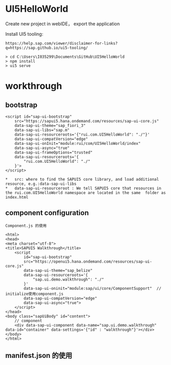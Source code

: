 # UI5HelloWorld

Create new project in webIDE， export the application 

Install UI5 tooling: 

    https://help.sap.com/viewer/disclaimer-for-links?q=https://sap.github.io/ui5-tooling/

    > cd C:\Users\I035299\Documents\GitHub\UI5HelloWorld
    > npm install
    > ui5 serve

# workthrough

## bootstrap

    <script id="sap-ui-bootstrap" 
		src="https://sapui5.hana.ondemand.com/resources/sap-ui-core.js"
		data-sap-ui-theme="sap_fiori_3"
		data-sap-ui-libs="sap.m"
		data-sap-ui-resourceroots='{"rui.com.UI5HelloWorld": "./"}'
		data-sap-ui-compatVersion="edge"
		data-sap-ui-onInit="module:rui/com/UI5HelloWorld/index"
		data-sap-ui-async="true"
		data-sap-ui-frameOptions="trusted"
		data-sap-ui-resourceroots='{
			"rui.com.UI5HelloWorld": "./"
		}'>
	</script>

    *   src: where to find the SAPUI5 core library, and load additional resource, e.g.:data-sap-ui-libs 
    *   data-sap-ui-resourceroot : We tell SAPUI5 core that resources in the rui.com.UI5HelloWorld namespace are located in the same  folder as index.html

## component configuration

	Component.js 的使用

	<html>
	<head>
	<meta charset="utf-8">
	<title>SAPUI5 Walkthrough</title>
		<script
			id="sap-ui-bootstrap"
			src="https://openui5.hana.ondemand.com/resources/sap-ui-core.js"
			data-sap-ui-theme="sap_belize"
			data-sap-ui-resourceroots='{
				"sap.ui.demo.walkthrough": "./"
			}'
			data-sap-ui-oninit="module:sap/ui/core/ComponentSupport"  // initialize使用component.js
			data-sap-ui-compatVersion="edge"
			data-sap-ui-async="true">
		</script>
	</head>
	<body class="sapUiBody" id="content">
		// component
		<div data-sap-ui-component data-name="sap.ui.demo.walkthrough" data-id="container" data-settings='{"id" : "walkthrough"}'></div>
	</body>
	</html>

## manifest.json 的使用
	
